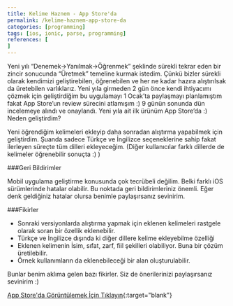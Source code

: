 ```yaml
---
title: Kelime Haznem - App Store'da
permalink: /kelime-haznem-app-store-da
categories: [programming]
tags: [ios, ionic, parse, programming]
references: [
]
---
```


Yeni yılı “Denemek->Yanılmak->Öğrenmek” şeklinde sürekli tekrar eden bir zincir sonucunda “Üretmek” temeline kurmak istedim. Çünkü bizler sürekli olarak kendimizi geliştirebilen, öğrenebilen ve her ne kadar hazıra alıştırılsak da üretebilen varlıklarız. 
Yeni yıla girmeden 2 gün önce kendi ihtiyacımı çözmek için geliştirdiğim bu uygulamayı 1 Ocak’ta paylaşmayı planlamıştım fakat App Store’un review sürecini atlamışım :)
9 günün sonunda dün incelemeye alındı ve onaylandı. Yeni yıla ait ilk ürünüm App Store’da :)
Neden geliştirdim?

Yeni öğrendiğim kelimeleri ekleyip daha sonradan alıştırma yapabilmek için geliştirdim. Şuanda sadece Türkçe ve İngilizce seçeneklerine sahip fakat ilerleyen süreçte tüm dilleri ekleyeceğim. (Diğer kullanıcılar farklı dillerde de kelimeler öğrenebilir sonuçta :) )

###Geri Bildirimler

Mobil uygulama geliştirme konusunda çok tecrübeli değilim. Belki farklı iOS sürümlerinde hatalar olabilir. Bu noktada geri bildirimleriniz önemli. Eğer denk geldiğiniz hatalar olursa benimle paylaşırsanız sevinirim.

###Fikirler

- Sonraki versiyonlarda alıştırma yapmak için eklenen kelimeleri rastgele olarak soran bir özellik eklenebilir.
- Türkçe ve İngilizce dışında ki diğer dillere kelime ekleyebilme özelliği
- Eklenen kelimenin İsim, sıfat, zarf, fiil şekilleri olabiliyor. Buna bir çözüm üretilebilir.
- Örnek kullanımların da eklenebileceği bir alan oluşturulabilir.

Bunlar benim aklıma gelen bazı fikirler. Siz de önerilerinizi paylaşırsanız sevinirim :)

[App Store'da Görüntülemek İçin Tıklayın](https://itunes.apple.com/us/app/kelime-haznem/id1071553720?mt=8){:target="blank"}